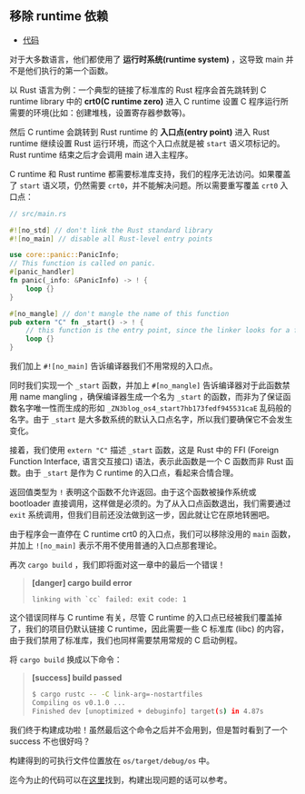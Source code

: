 ## 移除 runtime 依赖

- [代码][code]

对于大多数语言，他们都使用了 **运行时系统(runtime system)** ，这导致 main 并不是他们执行的第一个函数。

以 Rust 语言为例：一个典型的链接了标准库的 Rust 程序会首先跳转到 C runtime library 中的 **crt0(C runtime zero)** 进入 C runtime 设置 C 程序运行所需要的环境(比如：创建堆栈，设置寄存器参数等)。

然后 C runtime 会跳转到 Rust runtime 的 **入口点(entry point)** 进入 Rust runtime 继续设置 Rust 运行环境，而这个入口点就是被 `start` 语义项标记的。Rust runtime 结束之后才会调用 main 进入主程序。

C runtime 和 Rust runtime 都需要标准库支持，我们的程序无法访问。如果覆盖了 `start` 语义项，仍然需要 `crt0`，并不能解决问题。所以需要重写覆盖 `crt0` 入口点：

```rust
// src/main.rs

#![no_std] // don't link the Rust standard library
#![no_main] // disable all Rust-level entry points

use core::panic::PanicInfo;
// This function is called on panic.
#[panic_handler]
fn panic(_info: &PanicInfo) -> ! {
    loop {}
}

#[no_mangle] // don't mangle the name of this function
pub extern "C" fn _start() -> ! {
    // this function is the entry point, since the linker looks for a function named `_start` by default
    loop {}
}
```

我们加上 `#![no_main]` 告诉编译器我们不用常规的入口点。

同时我们实现一个 `_start` 函数，并加上 `#[no_mangle]` 告诉编译器对于此函数禁用 name mangling ，确保编译器生成一个名为 `_start` 的函数，而非为了保证函数名字唯一性而生成的形如 `_ZN3blog_os4_start7hb173fedf945531caE` 乱码般的名字。由于 `_start` 是大多数系统的默认入口点名字，所以我们要确保它不会发生变化。

接着，我们使用 `extern "C"` 描述 `_start` 函数，这是 Rust 中的 FFI (Foreign Function Interface, 语言交互接口) 语法，表示此函数是一个 C 函数而非 Rust 函数。由于 `_start` 是作为 C runtime 的入口点，看起来合情合理。

返回值类型为 `!` 表明这个函数不允许返回。由于这个函数被操作系统或 bootloader 直接调用，这样做是必须的。为了从入口点函数退出，我们需要通过 `exit` 系统调用，但我们目前还没法做到这一步，因此就让它在原地转圈吧。

由于程序会一直停在 C runtime crt0 的入口点，我们可以移除没用的 `main` 函数，并加上 `![no_main]` 表示不用不使用普通的入口点那套理论。

再次 `cargo build` ，我们即将面对这一章中的最后一个错误！

> **[danger] cargo build error**
>
> `` linking with `cc` failed: exit code: 1 ``

这个错误同样与 C runtime 有关，尽管 C runtime 的入口点已经被我们覆盖掉了，我们的项目仍默认链接 C runtime，因此需要一些 C 标准库 (libc) 的内容，由于我们禁用了标准库，我们也同样需要禁用常规的 C 启动例程。

将 `cargo build` 换成以下命令：

> **[success] build passed**
>
> ```bash
> $ cargo rustc -- -C link-arg=-nostartfiles
> Compiling os v0.1.0 ...
> Finished dev [unoptimized + debuginfo] target(s) in 4.87s
> ```

我们终于构建成功啦！虽然最后这个命令之后并不会用到，但是暂时看到了一个 success 不也很好吗？

构建得到的可执行文件位置放在 `os/target/debug/os` 中。

迄今为止的代码可以在[这里][code]找到，构建出现问题的话可以参考。

[code]: https://github.com/rcore-os/rCore_tutorial/tree/ch1-pa4

